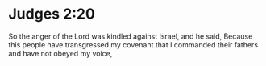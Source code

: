 # Judges 2:20

So the anger of the Lord was kindled against Israel, and he said, Because this people have transgressed my covenant that I commanded their fathers and have not obeyed my voice,
